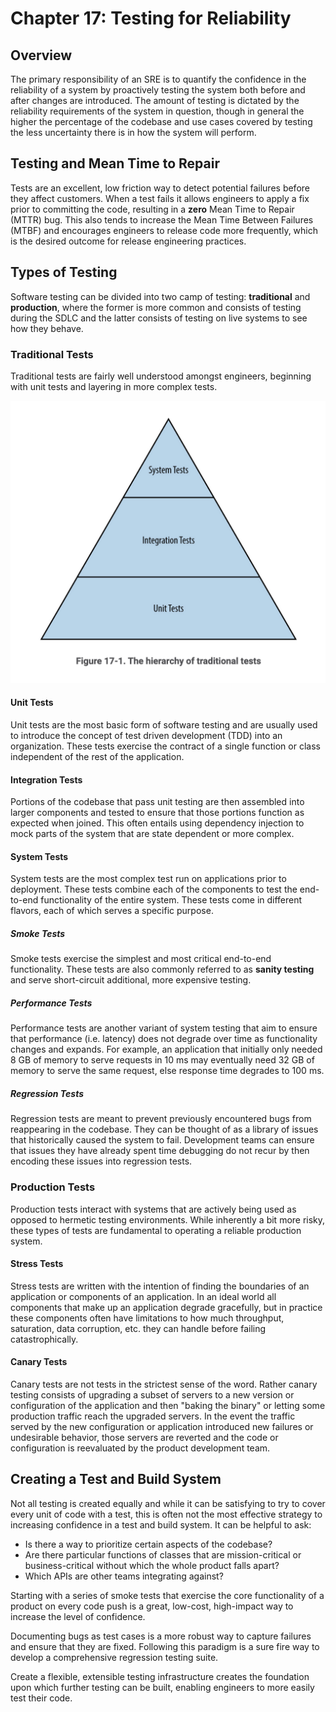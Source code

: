 # Chapter 17: Testing for Reliability
## Overview
The primary responsibility of an SRE is to quantify the confidence in the reliability of a system by proactively testing the system both before and after changes are introduced. The amount of testing is dictated by the reliability requirements of the system in question, though in general the higher the percentage of the codebase and use cases covered by testing the less uncertainty there is in how the system will perform.

## Testing and Mean Time to Repair
Tests are an excellent, low friction way to detect potential failures before they affect customers. When a test fails it allows engineers to apply a fix prior to committing the code, resulting in a **zero** Mean Time to Repair (MTTR) bug. This also tends to increase the Mean Time Between Failures (MTBF) and encourages engineers to release code more frequently, which is the desired outcome for release engineering practices.

## Types of Testing
Software testing can be divided into two camp of testing: **traditional** and **production**, where the former is more common and consists of testing during the SDLC and the latter consists of testing on live systems to see how they behave.

### Traditional Tests
Traditional tests are fairly well understood amongst engineers, beginning with unit tests and layering in more complex tests.

![Traditional Testing](../images/traditional-testing.png)

#### Unit Tests
Unit tests are the most basic form of software testing and are usually used to introduce the concept of test driven development (TDD) into an organization. These tests exercise the contract of a single function or class independent of the rest of the application.

#### Integration Tests
Portions of the codebase that pass unit testing are then assembled into larger components and tested to ensure that those portions function as expected when joined. This often entails using dependency injection to mock parts of the system that are state dependent or more complex.

#### System Tests
System tests are the most complex test run on applications prior to deployment. These tests combine each of the components to test the end-to-end functionality of the entire system. These tests come in different flavors, each of which serves a specific purpose.

##### Smoke Tests
Smoke tests exercise the simplest and most critical end-to-end functionality. These tests are also commonly referred to as **sanity testing** and serve short-circuit additional, more expensive testing.

##### Performance Tests
Performance tests are another variant of system testing that aim to ensure that performance (i.e. latency) does not degrade over time as functionality changes and expands. For example, an application that initially only needed 8 GB of memory to serve requests in 10 ms may eventually need 32 GB of memory to serve the same request, else response time degrades to 100 ms. 

##### Regression Tests
Regression tests are meant to prevent previously encountered bugs from reappearing in the codebase. They can be thought of as a library of issues that historically caused the system to fail. Development teams can ensure that issues they have already spent time debugging do not recur by then encoding these issues into regression tests.

### Production Tests
Production tests interact with systems that are actively being used as opposed to hermetic testing environments. While inherently a bit more risky, these types of tests are fundamental to operating a reliable production system.

#### Stress Tests
Stress tests are written with the intention of finding the boundaries of an application or components of an application. In an ideal world all components that make up an application degrade gracefully, but in practice these components often have limitations to how much throughput, saturation, data corruption, etc. they can handle before failing catastrophically.

#### Canary Tests
Canary tests are not tests in the strictest sense of the word. Rather canary testing consists of upgrading a subset of servers to a new version or configuration of the application and then "baking the binary" or letting some production traffic reach the upgraded servers. In the event the traffic served by the new configuration or application introduced new failures or undesirable behavior, those servers are reverted and the code or configuration is reevaluated by the product development team.

## Creating a Test and Build System
Not all testing is created equally and while it can be satisfying to try to cover every unit of code with a test, this is often not the most effective strategy to increasing confidence in a test and build system. It can be helpful to ask:

- Is there a way to prioritize certain aspects of the codebase?
- Are there particular functions of classes that are mission-critical or business-critical without which the whole product falls apart?
- Which APIs are other teams integrating against?

Starting with a series of smoke tests that exercise the core functionality of a product on every code push is a great, low-cost, high-impact way to increase the level of confidence.

Documenting bugs as test cases is a more robust way to capture failures and ensure that they are fixed. Following this paradigm is a sure fire way to develop a comprehensive regression testing suite.

Create a flexible, extensible testing infrastructure creates the foundation upon which further testing can be built, enabling engineers to more easily test their code.
